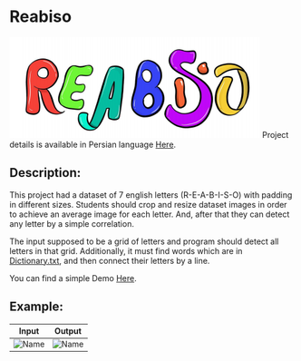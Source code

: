 # Reabiso
![Name](/GithubMedia/Reabiso.png)
Project details is available in Persian language [Here](/REABISO.pdf).

## Description:
This project had a dataset of 7 english letters (R-E-A-B-I-S-O) with padding in different sizes. Students should crop and resize dataset images in order to achieve an average image for each letter. And, after that they can detect any letter by a simple correlation. 

The input supposed to be a grid of letters and program should detect all letters in that grid. Additionally, it must find words which are in [Dictionary.txt](/Dictionary.txt), and then connect their letters by a line.

You can find a simple Demo [Here](/GithubMedia/Demo.mp4).

## Example:

Input | Output
------|-------
![Name](/GithubMedia/In2.bmp) | ![Name](/GithubMedia/OUT.bmp)
